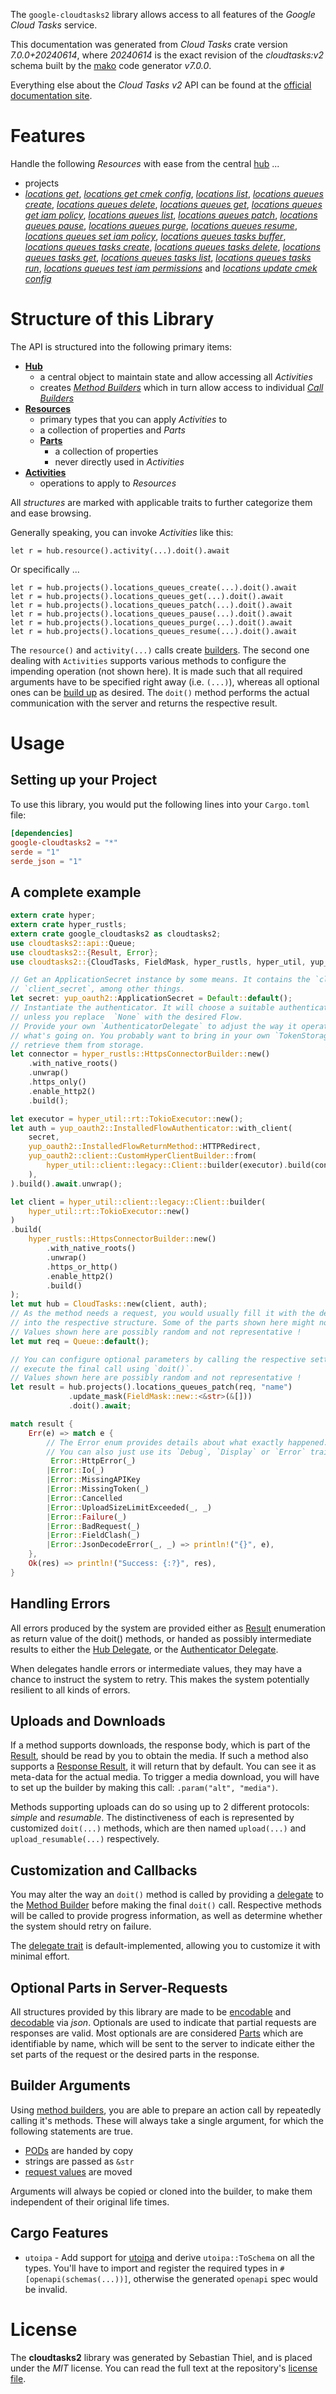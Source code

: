 <!---
DO NOT EDIT !
This file was generated automatically from 'src/generator/templates/api/README.md.mako'
DO NOT EDIT !
-->
The `google-cloudtasks2` library allows access to all features of the *Google Cloud Tasks* service.

This documentation was generated from *Cloud Tasks* crate version *7.0.0+20240614*, where *20240614* is the exact revision of the *cloudtasks:v2* schema built by the [mako](http://www.makotemplates.org/) code generator *v7.0.0*.

Everything else about the *Cloud Tasks* *v2* API can be found at the
[official documentation site](https://cloud.google.com/tasks/).
# Features

Handle the following *Resources* with ease from the central [hub](https://docs.rs/google-cloudtasks2/7.0.0+20240614/google_cloudtasks2/CloudTasks) ...

* projects
 * [*locations get*](https://docs.rs/google-cloudtasks2/7.0.0+20240614/google_cloudtasks2/api::ProjectLocationGetCall), [*locations get cmek config*](https://docs.rs/google-cloudtasks2/7.0.0+20240614/google_cloudtasks2/api::ProjectLocationGetCmekConfigCall), [*locations list*](https://docs.rs/google-cloudtasks2/7.0.0+20240614/google_cloudtasks2/api::ProjectLocationListCall), [*locations queues create*](https://docs.rs/google-cloudtasks2/7.0.0+20240614/google_cloudtasks2/api::ProjectLocationQueueCreateCall), [*locations queues delete*](https://docs.rs/google-cloudtasks2/7.0.0+20240614/google_cloudtasks2/api::ProjectLocationQueueDeleteCall), [*locations queues get*](https://docs.rs/google-cloudtasks2/7.0.0+20240614/google_cloudtasks2/api::ProjectLocationQueueGetCall), [*locations queues get iam policy*](https://docs.rs/google-cloudtasks2/7.0.0+20240614/google_cloudtasks2/api::ProjectLocationQueueGetIamPolicyCall), [*locations queues list*](https://docs.rs/google-cloudtasks2/7.0.0+20240614/google_cloudtasks2/api::ProjectLocationQueueListCall), [*locations queues patch*](https://docs.rs/google-cloudtasks2/7.0.0+20240614/google_cloudtasks2/api::ProjectLocationQueuePatchCall), [*locations queues pause*](https://docs.rs/google-cloudtasks2/7.0.0+20240614/google_cloudtasks2/api::ProjectLocationQueuePauseCall), [*locations queues purge*](https://docs.rs/google-cloudtasks2/7.0.0+20240614/google_cloudtasks2/api::ProjectLocationQueuePurgeCall), [*locations queues resume*](https://docs.rs/google-cloudtasks2/7.0.0+20240614/google_cloudtasks2/api::ProjectLocationQueueResumeCall), [*locations queues set iam policy*](https://docs.rs/google-cloudtasks2/7.0.0+20240614/google_cloudtasks2/api::ProjectLocationQueueSetIamPolicyCall), [*locations queues tasks buffer*](https://docs.rs/google-cloudtasks2/7.0.0+20240614/google_cloudtasks2/api::ProjectLocationQueueTaskBufferCall), [*locations queues tasks create*](https://docs.rs/google-cloudtasks2/7.0.0+20240614/google_cloudtasks2/api::ProjectLocationQueueTaskCreateCall), [*locations queues tasks delete*](https://docs.rs/google-cloudtasks2/7.0.0+20240614/google_cloudtasks2/api::ProjectLocationQueueTaskDeleteCall), [*locations queues tasks get*](https://docs.rs/google-cloudtasks2/7.0.0+20240614/google_cloudtasks2/api::ProjectLocationQueueTaskGetCall), [*locations queues tasks list*](https://docs.rs/google-cloudtasks2/7.0.0+20240614/google_cloudtasks2/api::ProjectLocationQueueTaskListCall), [*locations queues tasks run*](https://docs.rs/google-cloudtasks2/7.0.0+20240614/google_cloudtasks2/api::ProjectLocationQueueTaskRunCall), [*locations queues test iam permissions*](https://docs.rs/google-cloudtasks2/7.0.0+20240614/google_cloudtasks2/api::ProjectLocationQueueTestIamPermissionCall) and [*locations update cmek config*](https://docs.rs/google-cloudtasks2/7.0.0+20240614/google_cloudtasks2/api::ProjectLocationUpdateCmekConfigCall)




# Structure of this Library

The API is structured into the following primary items:

* **[Hub](https://docs.rs/google-cloudtasks2/7.0.0+20240614/google_cloudtasks2/CloudTasks)**
    * a central object to maintain state and allow accessing all *Activities*
    * creates [*Method Builders*](https://docs.rs/google-cloudtasks2/7.0.0+20240614/google_cloudtasks2/common::MethodsBuilder) which in turn
      allow access to individual [*Call Builders*](https://docs.rs/google-cloudtasks2/7.0.0+20240614/google_cloudtasks2/common::CallBuilder)
* **[Resources](https://docs.rs/google-cloudtasks2/7.0.0+20240614/google_cloudtasks2/common::Resource)**
    * primary types that you can apply *Activities* to
    * a collection of properties and *Parts*
    * **[Parts](https://docs.rs/google-cloudtasks2/7.0.0+20240614/google_cloudtasks2/common::Part)**
        * a collection of properties
        * never directly used in *Activities*
* **[Activities](https://docs.rs/google-cloudtasks2/7.0.0+20240614/google_cloudtasks2/common::CallBuilder)**
    * operations to apply to *Resources*

All *structures* are marked with applicable traits to further categorize them and ease browsing.

Generally speaking, you can invoke *Activities* like this:

```Rust,ignore
let r = hub.resource().activity(...).doit().await
```

Or specifically ...

```ignore
let r = hub.projects().locations_queues_create(...).doit().await
let r = hub.projects().locations_queues_get(...).doit().await
let r = hub.projects().locations_queues_patch(...).doit().await
let r = hub.projects().locations_queues_pause(...).doit().await
let r = hub.projects().locations_queues_purge(...).doit().await
let r = hub.projects().locations_queues_resume(...).doit().await
```

The `resource()` and `activity(...)` calls create [builders][builder-pattern]. The second one dealing with `Activities`
supports various methods to configure the impending operation (not shown here). It is made such that all required arguments have to be
specified right away (i.e. `(...)`), whereas all optional ones can be [build up][builder-pattern] as desired.
The `doit()` method performs the actual communication with the server and returns the respective result.

# Usage

## Setting up your Project

To use this library, you would put the following lines into your `Cargo.toml` file:

```toml
[dependencies]
google-cloudtasks2 = "*"
serde = "1"
serde_json = "1"
```

## A complete example

```Rust
extern crate hyper;
extern crate hyper_rustls;
extern crate google_cloudtasks2 as cloudtasks2;
use cloudtasks2::api::Queue;
use cloudtasks2::{Result, Error};
use cloudtasks2::{CloudTasks, FieldMask, hyper_rustls, hyper_util, yup_oauth2};

// Get an ApplicationSecret instance by some means. It contains the `client_id` and
// `client_secret`, among other things.
let secret: yup_oauth2::ApplicationSecret = Default::default();
// Instantiate the authenticator. It will choose a suitable authentication flow for you,
// unless you replace  `None` with the desired Flow.
// Provide your own `AuthenticatorDelegate` to adjust the way it operates and get feedback about
// what's going on. You probably want to bring in your own `TokenStorage` to persist tokens and
// retrieve them from storage.
let connector = hyper_rustls::HttpsConnectorBuilder::new()
    .with_native_roots()
    .unwrap()
    .https_only()
    .enable_http2()
    .build();

let executor = hyper_util::rt::TokioExecutor::new();
let auth = yup_oauth2::InstalledFlowAuthenticator::with_client(
    secret,
    yup_oauth2::InstalledFlowReturnMethod::HTTPRedirect,
    yup_oauth2::client::CustomHyperClientBuilder::from(
        hyper_util::client::legacy::Client::builder(executor).build(connector),
    ),
).build().await.unwrap();

let client = hyper_util::client::legacy::Client::builder(
    hyper_util::rt::TokioExecutor::new()
)
.build(
    hyper_rustls::HttpsConnectorBuilder::new()
        .with_native_roots()
        .unwrap()
        .https_or_http()
        .enable_http2()
        .build()
);
let mut hub = CloudTasks::new(client, auth);
// As the method needs a request, you would usually fill it with the desired information
// into the respective structure. Some of the parts shown here might not be applicable !
// Values shown here are possibly random and not representative !
let mut req = Queue::default();

// You can configure optional parameters by calling the respective setters at will, and
// execute the final call using `doit()`.
// Values shown here are possibly random and not representative !
let result = hub.projects().locations_queues_patch(req, "name")
             .update_mask(FieldMask::new::<&str>(&[]))
             .doit().await;

match result {
    Err(e) => match e {
        // The Error enum provides details about what exactly happened.
        // You can also just use its `Debug`, `Display` or `Error` traits
         Error::HttpError(_)
        |Error::Io(_)
        |Error::MissingAPIKey
        |Error::MissingToken(_)
        |Error::Cancelled
        |Error::UploadSizeLimitExceeded(_, _)
        |Error::Failure(_)
        |Error::BadRequest(_)
        |Error::FieldClash(_)
        |Error::JsonDecodeError(_, _) => println!("{}", e),
    },
    Ok(res) => println!("Success: {:?}", res),
}

```
## Handling Errors

All errors produced by the system are provided either as [Result](https://docs.rs/google-cloudtasks2/7.0.0+20240614/google_cloudtasks2/common::Result) enumeration as return value of
the doit() methods, or handed as possibly intermediate results to either the
[Hub Delegate](https://docs.rs/google-cloudtasks2/7.0.0+20240614/google_cloudtasks2/common::Delegate), or the [Authenticator Delegate](https://docs.rs/yup-oauth2/*/yup_oauth2/trait.AuthenticatorDelegate.html).

When delegates handle errors or intermediate values, they may have a chance to instruct the system to retry. This
makes the system potentially resilient to all kinds of errors.

## Uploads and Downloads
If a method supports downloads, the response body, which is part of the [Result](https://docs.rs/google-cloudtasks2/7.0.0+20240614/google_cloudtasks2/common::Result), should be
read by you to obtain the media.
If such a method also supports a [Response Result](https://docs.rs/google-cloudtasks2/7.0.0+20240614/google_cloudtasks2/common::ResponseResult), it will return that by default.
You can see it as meta-data for the actual media. To trigger a media download, you will have to set up the builder by making
this call: `.param("alt", "media")`.

Methods supporting uploads can do so using up to 2 different protocols:
*simple* and *resumable*. The distinctiveness of each is represented by customized
`doit(...)` methods, which are then named `upload(...)` and `upload_resumable(...)` respectively.

## Customization and Callbacks

You may alter the way an `doit()` method is called by providing a [delegate](https://docs.rs/google-cloudtasks2/7.0.0+20240614/google_cloudtasks2/common::Delegate) to the
[Method Builder](https://docs.rs/google-cloudtasks2/7.0.0+20240614/google_cloudtasks2/common::CallBuilder) before making the final `doit()` call.
Respective methods will be called to provide progress information, as well as determine whether the system should
retry on failure.

The [delegate trait](https://docs.rs/google-cloudtasks2/7.0.0+20240614/google_cloudtasks2/common::Delegate) is default-implemented, allowing you to customize it with minimal effort.

## Optional Parts in Server-Requests

All structures provided by this library are made to be [encodable](https://docs.rs/google-cloudtasks2/7.0.0+20240614/google_cloudtasks2/common::RequestValue) and
[decodable](https://docs.rs/google-cloudtasks2/7.0.0+20240614/google_cloudtasks2/common::ResponseResult) via *json*. Optionals are used to indicate that partial requests are responses
are valid.
Most optionals are are considered [Parts](https://docs.rs/google-cloudtasks2/7.0.0+20240614/google_cloudtasks2/common::Part) which are identifiable by name, which will be sent to
the server to indicate either the set parts of the request or the desired parts in the response.

## Builder Arguments

Using [method builders](https://docs.rs/google-cloudtasks2/7.0.0+20240614/google_cloudtasks2/common::CallBuilder), you are able to prepare an action call by repeatedly calling it's methods.
These will always take a single argument, for which the following statements are true.

* [PODs][wiki-pod] are handed by copy
* strings are passed as `&str`
* [request values](https://docs.rs/google-cloudtasks2/7.0.0+20240614/google_cloudtasks2/common::RequestValue) are moved

Arguments will always be copied or cloned into the builder, to make them independent of their original life times.

[wiki-pod]: http://en.wikipedia.org/wiki/Plain_old_data_structure
[builder-pattern]: http://en.wikipedia.org/wiki/Builder_pattern
[google-go-api]: https://github.com/google/google-api-go-client

## Cargo Features

* `utoipa` - Add support for [utoipa](https://crates.io/crates/utoipa) and derive `utoipa::ToSchema` on all
the types. You'll have to import and register the required types in `#[openapi(schemas(...))]`, otherwise the
generated `openapi` spec would be invalid.


# License
The **cloudtasks2** library was generated by Sebastian Thiel, and is placed
under the *MIT* license.
You can read the full text at the repository's [license file][repo-license].

[repo-license]: https://github.com/Byron/google-apis-rsblob/main/LICENSE.md


